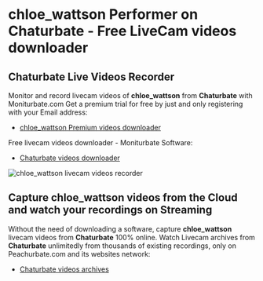 # chloe_wattson Performer on Chaturbate - Free LiveCam videos downloader

## Chaturbate Live Videos Recorder

Monitor and record livecam videos of **chloe_wattson** from **Chaturbate** with Moniturbate.com
Get a premium trial for free by just and only registering with your Email address:
* [chloe_wattson Premium videos downloader](https://moniturbate.com/request-demo-licence-key.html)

Free livecam videos downloader - Moniturbate Software:
* [Chaturbate videos downloader](https://moniturbate.com/moniturbate-download-software.html)

![chloe_wattson livecam videos recorder](https://peachurnet.com/templates/moniturbate-software.png)


## Capture chloe_wattson videos from the Cloud and watch your recordings on Streaming

Without the need of downloading a software, capture **chloe_wattson** livecam videos from **Chaturbate** 100% online.
Watch Livecam archives from **Chaturbate** unlimitedly from thousands of existing recordings, only on Peachurbate.com and its websites network:
* [Chaturbate videos archives](https://peachurnet.com/)